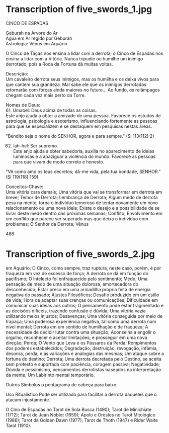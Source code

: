 # Transcription of five_swords_1.jpg

CINCO DE ESPADAS

Geburah na Árvore do Ar  
Água em Ar regido por Geburah  
Astrologia: Vênus em Aquário  

O Cinco de Taças nos ensina a lidar com a derrota; o Cinco de Espadas nos ensina a lidar com a Vitória. Nunca tripudie ou humilhe um inimigo derrotado, pois a Roda da Fortuna dá muitas voltas.

Descrição:  
Um cavaleiro derrota seus inimigos, mas os humilha e os deixa vivos para que cantem sua grandeza. Mal sabe ele que os inimigos derrotados retornarão com forças ainda maiores no futuro... Ao fundo, os relâmpagos chegam cada vez mais perto da Torre.

Nomes de Deus:  
61. Umabel: Deus acima de todas as coisas.  
Este anjo ajuda a obter a amizade de uma pessoa. Favorece os estudos de astrologia, psicologia e esoterismo, influenciando fortemente as pessoas para que se especializem e se destaquem em pesquisas nestas áreas.

"Bendito seja o nome do SENHOR, agora e para sempre." (Sl 113(112):2)

62. Iah-hel: Ser supremo.  
Este anjo ajuda a obter sabedoria, auxilia no aparecimento de ideias luminosas e a apaziguar a violência do mundo. Favorece as pessoas para que vivam de modo correto e honesto.

"Vê como amo os teus decretos; dá-me vida, pela tua bondade, SENHOR." (Sl 119(118):159)

Conceitos-Chave:  
Uma vitória cara demais; Uma vitória que vai se transformar em derrota em breve; Temor de Derrota; Lembrança de Derrota; Algum medo de derrota pesa na mente, torna o indivíduo temeroso de tentar novamente um novo relacionamento ou uma nova ideia; Existe o desejo e a possibilidade de se livrar deste medo dentro das próximas semanas; Conflito; Envolvimento em um conflito que parece ser superado mas que deixa o indivíduo com problemas; O Senhor da Derrota; Vênus  

486

# Transcription of five_swords_2.jpg

em Aquário; O Cinco, como sempre, traz ruptura, neste caso, porém, é por fraqueza em vez de excesso de força; A derrota se dá em função do pacifismo; O intelecto foi enfraquecido pelo sentimento; Medo; Uma sensação de medo de uma situação dolorosa, amortecedora do desconhecido; Estar preso em uma armadilha própria feita de energia negativa do passado; Ajustes Filosóficos; Desafio produzido em um estilo de vida; Hora de adaptar suas crenças ou comunicações; Dificuldade em comunicar suas ideias aos outros; O pensamento pode estar fragmentado e as decisões difíceis, trazendo confusão e dúvida; Uma vitória vazia utilizando meios injustos; Desavenças; Uma vitória conseguida por meio de trapaça; Uma poderosa experiência negativa, tal como uma derrota num nível mental; Derrota em um sentido de humilhação e de fraqueza; A necessidade de decidir lutar contra uma situação; Aconselha a engolir o orgulho, reconhecer e aceitar limitações; e prosseguir em uma nova direção; Perda; O Vento que Leva e os Pássaros da Perda; Rompimentos dos poderes estabelecidos; Degradação, destruição, revogação, infâmia, desonra, perda, e as variações e analogias das mesmas; Um ataque sobre a fortuna do destino; Derrota; Uma derrota decretada pelo Destino, se aceita sem protesto e suportada com paciência, coragem passiva; Negatividade; Dúvida e pessimismo, pensamentos derrotistas baseados na interpretação da mente; Um Labirinto mental temporário. 

Outros Símbolos
o pentagrama de cabeça para baixo.

Uso Ritualístico
Pode ser utilizado para facilitar a derrota daqueles que o atacam injustamente.

O Cino de Espadas no Tarot de Sola Busca (1490); Tarot de Minichiate (1712); Tarot de Jean Noblet (1659); Apolo e Orestes no Tarot Mitológico (1986); Tarot da Golden Dawn (1977); Tarot de Thoth (1947) e Rider Waite Tarot (1910).